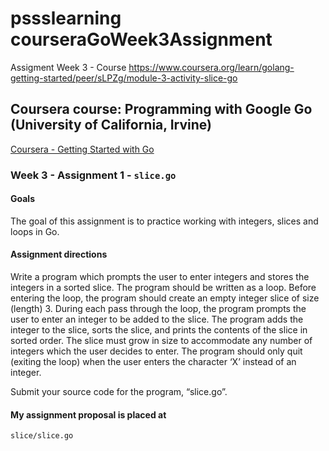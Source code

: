 # pssslearning courseraGoWeek3Assignment
Assigment Week 3 - Course  https://www.coursera.org/learn/golang-getting-started/peer/sLPZg/module-3-activity-slice-go
## Coursera course: Programming with Google Go (University of California, Irvine) 

[Coursera - Getting Started with Go](https://www.coursera.org/learn/golang-getting-started/home/welcome)

### Week 3 - Assignment 1 - `slice.go`

#### Goals

The goal of this assignment is to practice working with integers, slices and loops in Go.

#### Assignment directions

Write a program which prompts the user to enter integers and stores the integers in a sorted slice. The program should be written as a loop. Before entering the loop, the program should create an empty integer slice of size (length) 3. During each pass through the loop, the program prompts the user to enter an integer to be added to the slice. The program adds the integer to the slice, sorts the slice, and prints the contents of the slice in sorted order. The slice must grow in size to accommodate any number of integers which the user decides to enter. The program should only quit (exiting the loop) when the user enters the character ‘X’ instead of an integer.

Submit your source code for the program, “slice.go”.

#### My assignment proposal is placed at
```sh
slice/slice.go
```

